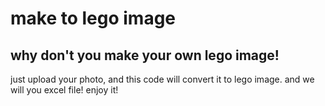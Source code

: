 # make to lego image
## why don't you make your own lego image!

just upload your photo,
and this code will convert it to lego image.
and we will you excel file! enjoy it!